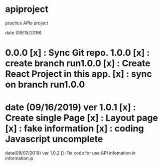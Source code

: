 # apiproject
practice APIs project

date (09/15/2019)

0.0.0 [x]       : Sync Git repo.
1.0.0 [x]       : create branch run1.0.0
[x]             : Create React Project in this app.
[x]             : sync on branch run1.0.0 
 ===============================================================================      

date (09/16/2019)
ver 1.0.1
[x]             : Create single Page
[x]             : Layout page
[x]             : fake information
[x]              : coding Javascript uncomplete
================================================================================

data(09/07/2019)
ver 1.0.2
[]              :Fix code for use API infomation in information.js





